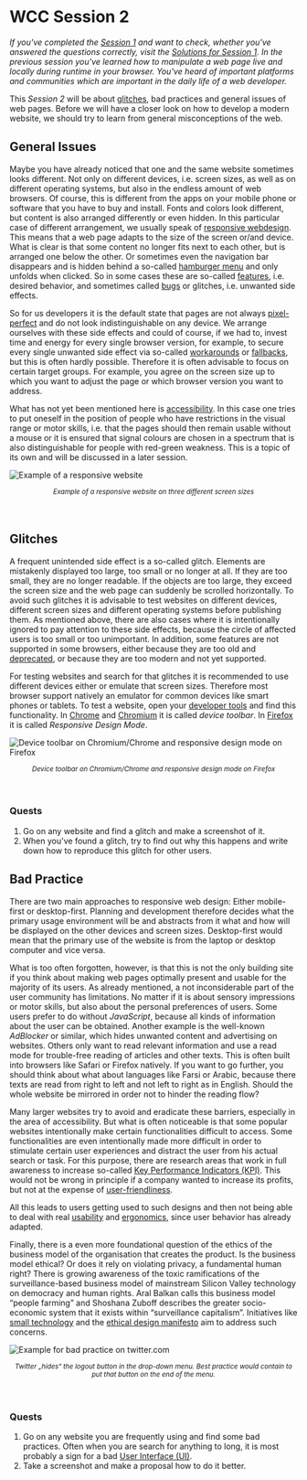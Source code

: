 # WCC Session 2

*If you've completed the [Session 1](../WCC-Session-1/#WCC-Session-1) and want to check, whether you've answered the questions correctly, visit the [Solutions for Session 1](../WCC-Session-1/solutions.md).
In the previous session you've learned how to manipulate a web page live and locally during runtime in your browser.
You've heard of important platforms and communities which are important in the daily life of a web developer.*

This *Session 2* will be about [glitches](../WCC-Glossary/#glitches), bad practices and general issues of web pages.
Before we will have a closer look on how to develop a modern website, we should try to learn from general misconceptions of the web.

## General Issues

Maybe you have already noticed that one and the same website sometimes looks different.
Not only on different devices, i.e. screen sizes, as well as on different operating systems, but also in the endless amount of web browsers.
Of course, this is different from the apps on your mobile phone or software that you have to buy and install.
Fonts and colors look different, but content is also arranged differently or even hidden.
In this particular case of different arrangement, we usually speak of [responsive webdesign](../WCC-Glossary/#responsive-webdesign).
This means that a web page adapts to the size of the screen or/and device.
What is clear is that some content no longer fits next to each other, but is arranged one below the other.
Or sometimes even the navigation bar disappears and is hidden behind a so-called [hamburger menu](../WCC-Glossary/#hamburger-menu) and only unfolds when clicked.
So in some cases these are so-called [features](../WCC-Glossary/#feature), i.e. desired behavior, and sometimes called [bugs](../WCC-Glossary/#bug) or glitches, i.e. unwanted side effects.

So for us developers it is the default state that pages are not always [pixel-perfect](../WCC-Glossary/#pixel-perfect) and do not look indistinguishable on any device.
We arrange ourselves with these side effects and could of course, if we had to, invest time and energy for every single browser version, for example, to secure every single unwanted side effect via so-called [workarounds](../WCC-Glossary/#workaround) or [fallbacks](../WCC-Glossary/#fallback), but this is often hardly possible.
Therefore it is often advisable to focus on certain target groups.
For example, you agree on the screen size up to which you want to adjust the page or which browser version you want to address.

What has not yet been mentioned here is [accessibility](../WCC-Glossary/#accessibility-a11y).
In this case one tries to put oneself in the position of people who have restrictions in the visual range or motor skills, i.e. that the pages should then remain usable without a mouse or it is ensured that signal colours are chosen in a spectrum that is also distinguishable for people with red-green weakness.
This is a topic of its own and will be discussed in a later session.

![Example of a responsive website](./responsive-webdesign.png)
<div align="center">
  <small><i>Example of a responsive website on three different screen sizes</i></small>
</div>
<br><br>

## Glitches

A frequent unintended side effect is a so-called glitch.
Elements are mistakenly displayed too large, too small or no longer at all.
If they are too small, they are no longer readable.
If the objects are too large, they exceed the screen size and the web page can suddenly be scrolled horizontally.
To avoid such glitches it is advisable to test websites on different devices, different screen sizes and different operating systems before publishing them.
As mentioned above, there are also cases where it is intentionally ignored to pay attention to these side effects, because the circle of affected users is too small or too unimportant.
In addition, some features are not supported in some browsers, either because they are too old and [deprecated](../WCC-Glossary/#deprecated), or because they are too modern and not yet supported.

For testing websites and search for that glitches it is recommended to use different devices either or emulate that screen sizes.
Therefore most browser support natively an emulator for common devices like smart phones or tablets.
To test a website, open your [developer tools](../WCC-Glossary/#developer-tools) and find this functionality.
In [Chrome](../WCC-Glossary/#chrome) and [Chromium](../WCC-Glossary/#chromium) it is called *device toolbar*.
In [Firefox](../WCC-Glossary/#firefox) it is called *Responsive Design Mode*.

![Device toolbar on Chromium/Chrome and responsive design mode on Firefox](./responsive-toolbar.png)
<div align="center">
  <small><i>Device toolbar on Chromium/Chrome and responsive design mode on Firefox</i></small>
</div>
<br><br>

### Quests

1. Go on any website and find a glitch and make a screenshot of it.
2. When you've found a glitch, try to find out why this happens and write down how to reproduce this glitch for other users.

## Bad Practice

There are two main approaches to responsive web design: Either mobile-first or desktop-first.
Planning and development therefore decides what the primary usage environment will be and abstracts from it what and how will be displayed on the other devices and screen sizes.
Desktop-first would mean that the primary use of the website is from the laptop or desktop computer and vice versa.

What is too often forgotten, however, is that this is not the only building site if you think about making web pages optimally present and usable for the majority of its users.
As already mentioned, a not inconsiderable part of the user community has limitations.
No matter if it is about sensory impressions or motor skills, but also about the personal preferences of users.
Some users prefer to do without *JavaScript*, because all kinds of information about the user can be obtained.
Another example is the well-known *AdBlocker* or similar, which hides unwanted content and advertising on websites.
Others only want to read relevant information and use a read mode for trouble-free reading of articles and other texts.
This is often built into browsers like Safari or Firefox natively.
If you want to go further, you should think about what about languages like Farsi or Arabic, because there texts are read from right to left and not left to right as in English.
Should the whole website be mirrored in order not to hinder the reading flow?

Many larger websites try to avoid and eradicate these barriers, especially in the area of accessibility.
But what is often noticeable is that some popular websites intentionally make certain functionalities difficult to access.
Some functionalities are even intentionally made more difficult in order to stimulate certain user experiences and distract the user from his actual search or task. 
For this purpose, there are research areas that work in full awareness to increase so-called [Key Performance Indicators (KPI)](../WCC-Glossary/#key-performance-indicator-kpi).
This would not be wrong in principle if a company wanted to increase its profits, but not at the expense of [user-friendliness](../WCC-Glossary/#user-friendliness).

All this leads to users getting used to such designs and then not being able to deal with real [usability](../WCC-Glossary/#usability) and [ergonomics](../WCC-Glossary/#egonomics), since user behavior has already adapted.

Finally, there is a even more foundational question of the ethics of the business model of the organisation that creates the product. 
Is the business model ethical?
Or does it rely on violating privacy, a fundamental human right?
There is growing awareness of the toxic ramifications of the surveillance-based business model of mainstream Silicon Valley technology on democracy and human rights.
Aral Balkan calls this business model “people farming” and Shoshana Zuboff describes the greater socio-economic system that it exists within “surveillance capitalism”.
Initiatives like [small technology](https://ar.al/2019/03/04/small-technology/) and the [ethical design manifesto](http://ind.ie/ethical-design) aim to address such concerns.

![Example for bad practice on twitter.com](./twitter-logout.png)
<div align="center">
  <small><i>Twitter „hides“ the logout button in the drop-down menu. Best practice would contain to put that button on the end of the menu.</i></small>
</div>
<br><br>


### Quests

1. Go on any website you are frequently using and find some bad practices. Often when you are search for anything to long, it is most probably a sign for a bad [User Interface (UI)](../WCC-Glossary/#user-interface-ui).
2. Take a screenshot and make a proposal how to do it better.

